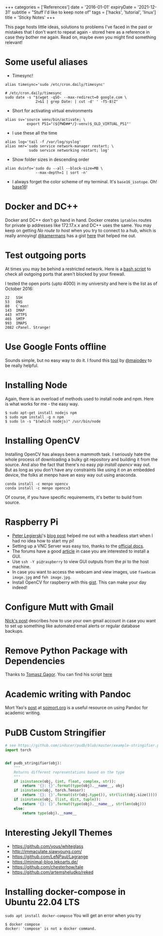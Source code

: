 +++
categories = ['References']
date = '2016-01-01'
expiryDate = '2021-12-31'
subtitle = "Stuff I'd like to keep note of"
tags = ['hacks', 'tutorial', 'linux']
title = 'Sticky Notes'
+++

This page hosts little ideas, solutions to problems I've faced in the past or mistakes that I don't
want to repeat again - stored here as a reference in case they bother me again. Read on, maybe even
you might find something relevant!

# Some useful aliases

- Timesync!

```console
alias timesync='sudo /etc/cron.daily/timesync'
```

```console
# /etc/cron.daily/timesync
sudo date -s "$(wget -qSO- --max-redirect=0 google.com \
              2>&1 | grep Date: | cut -d' ' -f5-8)Z"
```

- Short for activating virtual environments

```
alias sv='source venv/bin/activate; \
          export PS1="(${PWD##*/}-venv)$_OLD_VIRTUAL_PS1"'
```

- I use these all the time

```
alias log='tail -f /var/log/syslog'
alias nmr='sudo service network-manager restart; \
           sudo service networking restart; log'
```

- Show folder sizes in descending order

```
alias duinfo='sudo du --all --block-size=MB \
              --max-depth=1 | sort -n'
```

- I always forget the color scheme of my terminal. It's `base16_isotope`. Oh!
  [base16](https://chriskempson.github.io/base16/)!

# Docker and DC++

Docker and DC++ don't go hand in hand. Docker creates `iptables` routes for private ip addresses
like 172.17.x.x and DC++ uses the same. You may keep on getting _No route to host_ when you try to
connect to a hub, which is really annoying! [@kamermans](https://github.com/kamermans) has a gist
[here](https://gist.github.com/kamermans/94b1c41086de0204750b) that helped me out.

# Test outgoing ports

At times you may be behind a restricted network. Here is a
[bash script](http://superuser.com/a/815481/537144) to check all outgoing ports that aren't blocked
by your firewall.

I tested the open ports (upto 4000) in my university and here is the list as of October 2016:

```
22   SSH
53   DNS
80   C'mon!
143  IMAP
443  HTTPS
465  SMTP
993  IMAPS
2082 cPanel. Strange!
```

# Use Google Fonts offline

Sounds simple, but no easy way to do it. I found this
[tool](https://google-webfonts-helper.herokuapp.com/fonts) by [@majodev](http://twitter.com/majodev)
to be really helpful.

# Installing Node

Again, there is an overload of methods used to install node and npm. Here is what works for me - the
easy way.

```
$ sudo apt-get install nodejs npm
$ sudo npm install -g n npm
$ sudo ln -s "$(which nodejs)" /usr/bin/node
```

# Installing OpenCV

Installing OpenCV has always been a mammoth task. I seriously hate the whole process of downloading
a bulky git repository and building it from the source. And also the fact that there's no easy _pip
install opencv_ way out. But as long as you don't have any constraints like using it on an embedded
device, the folks at menpo have an easy way out using anaconda.

```
conda install -c menpo opencv
conda install -c menpo opencv3
```

Of course, if you have specific requirements, it's better to build from source.

# Raspberry Pi

- [Peter Legierski](https://twitter.com/peterlegierski)'s
  [blog post](http://blog.self.li/post/63281257339/raspberry-pi-part-1-basic-setup-without-cables)
  helped me out with a headless start when I had no idea how to start my _pi_!
- Setting up a VNC Server was easy too, thanks to the
  [official docs](https://www.raspberrypi.org/documentation/remote-access/vnc/README.md).
- The forums have a good
  [article](https://www.raspberrypi.org/forums/viewtopic.php?t=133691&p=1025366) in case you are
  interested to install a GUI.
- Use `ssh -Y pi@raspberry` to view GUI outputs from the _pi_ to the host machine.
- In case you want to access the webcam and view images, use `fswebcam image.jpg` and
  `feh image.jpg`.
- Install OpenCV for raspberry with this
  [gist](https://gist.github.com/willprice/c216fcbeba8d14ad1138). This can make your day indeed!

# Configure Mutt with Gmail

[Nick's post](http://nickdesaulniers.github.io/blog/2016/06/18/mutt-gmail-ubuntu/) describes how to
use your own gmail account in case you want to set up something like automated email alerts or
regular database backups.

# Remove Python Package with Dependencies

Thanks to [Tomasz Gągor](https://gagor.pl/). You can find his script
[here](https://gagor.pl/2016/04/pip-uninstall-package-with-dependencies/)

# Academic writing with Pandoc

Mort Yao's [post](https://www.soimort.org/notes/161117/) at [soimort.org](https://www.soimort.org)
is a useful resource on using Pandoc for academic writing.

# PuDB Custom Stringifier

```python
# see https://github.com/inducer/pudb/blob/master/example-stringifier.py
import torch


def pudb_stringifier(obj):
    """
    Returns different representations based on the type
    """
    if isinstance(obj, (int, float, complex, str)):
        return '{}: {}'.format(type(obj).__name__, obj)
    if isinstance(obj, torch.Tensor):
        return '{}: {}'.format(str(obj.type()), str(list(obj.size())))
    if isinstance(obj, (list, dict, tuple)):
        return '{}: {}'.format(type(obj).__name__, str(len(obj)))
    else:
        return type(obj).__name__
```

# Interesting Jekyll Themes

- https://github.com/yous/whiteglass
- http://immaculate.siawyoung.com/
- https://github.com/LeNPaul/Lagrange
- https://minimal-blog.lekoarts.de/
- https://github.com/chesterhow/tale
- https://github.com/artemsheludko/reked

# Installing docker-compose in Ubuntu 22.04 LTS

`sudo apt install docker-compose` You will get an error when you try

```
$ docker compose
docker: 'compose' is not a docker command.
```
